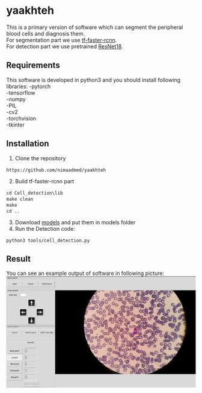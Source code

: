 # yaakhteh


This is a primary version of software which can segment the peripheral blood cells and diagnosis them.\
For segmentation part we use [tf-faster-rcnn](https://github.com/endernewton/tf-faster-rc).\
For detection part we use pretrained [ResNet18](https://github.com/pytorch/vision/blob/master/torchvision/models/resnet.py).

## Requirements
This software is developed in python3 and you should install following libraries:
-pytorch\
-tensorflow\
-numpy\
-PIL\
-cv2\
-torchvision\
-tkinter

## Installation
1. Clone the repository
```
https://github.com/nimaadmed/yaakhteh
```
2. Build tf-faster-rcnn part 
```
cd Cell_detection\lib
make clean
make
cd ..

```
3. Download [models](https://drive.google.com/drive/u/1/my-drive) and put them in models folder
4. Run the Detection code:
```
python3 tools/cell_detection.py
```

## Result
You can see an example output of software in following picture:
![](https://github.com/nimaadmed/yaakhteh/blob/master/result.png)







